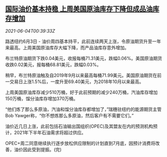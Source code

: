 <!--1622768463000-->
[国际油价基本持稳 上周美国原油库存下降但成品油库存增加](https://cn.reuters.com/article/global-oil-drv-us-inventory-0604-idCNKCS2DG01S)
------

<div><i>2021-06-04T00:39:33Z</i></div><p>路透纽约6月3日 - 油价周四基本持平，此前连续两天上涨，令原油期货升至一年来最高。上周美国原油库存大幅下降，而产品油库存意外增加。 　</p><p>布兰特原油期货下跌0.04美元，收报每桶71.31美元，跌幅0.06%。美国原油期货收跌0.02美元，报每桶68.81美元，跌幅0.03%。 　</p><p>稍早，布兰特原油触及自2019年9月以来最高每桶71.99美元。美国原油期货在前一交易日上涨1.5%后，一度升至69.40美元，为2018年10月以来最高。 　</p><p>上周美国原油库存减少510万桶，好于此前预期的减少240万桶，汽油库存增加150万桶，馏分油库存增加370万桶。 　</p><p>“他们炼了那么多原油，汽油和馏分油库存都增加了，”瑞穗驻纽约的能源期货主管Bob Yawger称，“你不想炼那么多原油，然后客户有不需要它们。” 　</p><p>油价近几日上涨，此前包括石油输出国组织(OPEC)及其盟友在内的预测机构预计，2021年下半年石油需求将超过供应。</p><p>OPEC+周二同意继续执行逐步放松供应限制的计划直到7月底，因预计消费将改善，油价因此受到提振。(完)</p>
